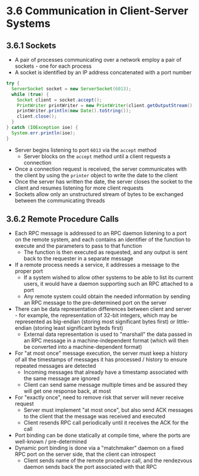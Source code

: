 # 3.6 Communication in Client-Server Systems

## 3.6.1 Sockets

* A pair of processes communicating over a network employ a pair of sockets - one for each process
* A socket is identified by an IP address concatenated with a port number

```java
try {
  ServerSocket socket = new ServerSocket(6013);
  while (true) {
    Socket client = socket.accept();
    PrintWriter printWriter = new PrintWriter(client.getOutputStream(), true);
    printWriter.println(new Date().toString());
    client.close();
  }
} catch (IOException ioe) {
  System.err.println(ioe);
}
```

* Server begins listening to port `6013` via the `accept` method
  * Server blocks on the `accept` method until a client requests a connection
* Once a connection request is received, the server communicates with the client by using the `printer` object to write the date to the client
* Once the server has written the date, the server closes the socket to the client and resumes listening for more client requests
* Sockets allow only an unstructured stream of bytes to be exchanged between the communicating threads

## 3.6.2 Remote Procedure Calls

* Each RPC message is addressed to an RPC daemon listening to a port on the remote system, and each contains an identifier of the function to execute and the parameters to pass to that function
  * The function is then executed as requested, and any output is sent back to the requester in a separate message
* If a remote process needs a service, it addresses a message to the proper port
  * If a system wished to allow other systems to be able to list its current users, it would have a daemon supporting such an RPC attached to a port
  * Any remote system could obtain the needed information by sending an RPC message to the pre-determined port on the server
* There can be data representation differences between client and server - for example, the representation of 32-bit integers, which may be represented as big-endian (storing most significant bytes first) or little-endian (storing least significant byteds first)
  * External data representation is used to "marshall" the data passed in an RPC message in a machine-independent format (which will then be converted into a machine-dependent format)
* For "at most once" message execution, the server must keep a history of all the timestamps of messages it has processed / history to ensure repeated messages are detected
  * Incoming messages that already have a timestamp associated with the same message are ignored
  * Client can send same message multiple times and be assured they will get one response back, at most
* For "exactly once", need to remove risk that server will never receive request
  * Server must implement "at most once", but also send ACK messages to the client that the message was received and executed
  * Client resends RPC call periodically until it receives the ACK for the call
* Port binding can be done statically at compile time, where the ports are well-known / pre-determined
* Dynamic port binding is done via a "matchmaker" daemon on a fixed RPC port on the server side, that the client can introspect
  * Client sends name of the remote procedure call, and the rendezvous daemon sends back the port associated with that RPC
